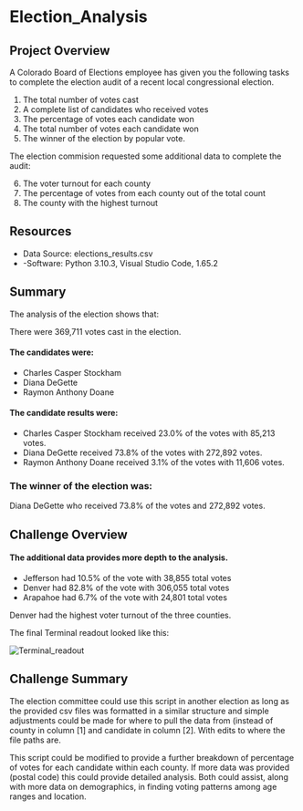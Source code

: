 # Election_Analysis
## Project Overview
A Colorado Board of Elections employee has given you the following tasks to complete the election audit of a recent local congressional election.

1. The total number of votes cast
2. A complete list of candidates who received votes
3. The percentage of votes each candidate won
4. The total number of votes each candidate won
5. The winner of the election by popular vote.

The election commision requested some additional data to complete the audit:

6. The voter turnout for each county
7. The percentage of votes from each county out of the total count
8. The county with the highest turnout


## Resources
- Data Source: elections_results.csv
- -Software: Python 3.10.3, Visual Studio Code, 1.65.2

## Summary
The analysis of the election shows that:

There were 369,711 votes cast in the election.

#### The candidates were:
  - Charles Casper Stockham
  - Diana DeGette
  - Raymon Anthony Doane

#### The candidate results were:
   - Charles Casper Stockham received 23.0% of the votes with 85,213 votes.
   - Diana DeGette received 73.8% of the votes with 272,892 votes.
   - Raymon Anthony Doane received 3.1% of the votes with 11,606 votes.

### The winner of the election was:
  Diana DeGette who received 73.8% of the votes and 272,892 votes.
  
  ## Challenge Overview
 
#### The additional data provides more depth to the analysis.

 * Jefferson had 10.5% of the vote with 38,855 total votes
 * Denver had 82.8% of the vote with 306,055 total votes
 * Arapahoe had 6.7% of the vote with 24,801 total votes
    
Denver had the highest voter turnout of the three counties. 
  
  The final Terminal readout looked like this:
  
  ![Terminal_readout](https://user-images.githubusercontent.com/100727593/160220604-cec02979-31a3-4e47-91cf-689279283e5d.png)

  
   ## Challenge Summary
   The election committee could use this script in another election as long as the provided csv files was formatted in a similar structure and simple adjustments could be made for where to pull the data from (instead of county in column [1] and candidate in column [2]. With edits to where the file paths are.  
   
   This script could be modified to provide a further breakdown of percentage of votes for each candidate within each county. If more data was provided (postal code) this could provide detailed analysis. Both could assist, along with more data on demographics, in finding voting patterns among age ranges and location. 
